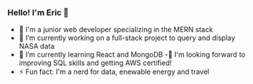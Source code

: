 ### Hello! I'm Eric 👋

- :city_sunrise: I'm a junior web developer specializing in the MERN stack
- 🔭 I’m currently working on a full-stack project to query and display NASA data
- 🌱 I’m currently learning React and MongoDB
-:date: I'm looking forward to improving SQL skills and getting AWS certified!
- ⚡ Fun fact: I'm a nerd for data, enewable energy and travel 


<!--
**neffej/neffej** is a ✨ _special_ ✨ repository because its `README.md` (this file) appears on your GitHub profile.

Here are some ideas to get you started:

- 🔭 I’m currently working on ...
- 🌱 I’m currently learning ...
- 👯 I’m looking to collaborate on ...
- 🤔 I’m looking for help with ...
- 💬 Ask me about ...
- 📫 How to reach me: ...
- 😄 Pronouns: ...
- ⚡ Fun fact: ...
-->

